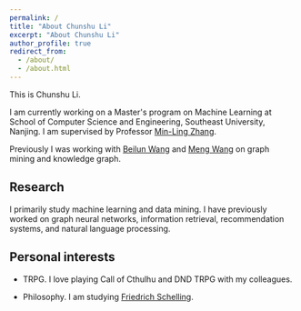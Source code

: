 ```yaml
---
permalink: /
title: "About Chunshu Li"
excerpt: "About Chunshu Li"
author_profile: true
redirect_from: 
  - /about/
  - /about.html
---
```


This is Chunshu Li.

I am currently working on a Master's program on Machine Learning at School of Computer Science and Engineering, Southeast University, Nanjing. I am supervised by Professor [Min-Ling Zhang](http://palm.seu.edu.cn/zhangml/).

Previously I was working with [Beilun Wang](https://cse.seu.edu.cn/2019/0105/c23024a257533/page.htm) and [Meng Wang](http://seu.wangmengsd.com/) on graph mining and knowledge graph.

Research
---
I primarily study machine learning and data mining. I have previously worked on graph neural networks, information retrieval, recommendation systems, and natural language processing.

Personal interests
---
- TRPG. I love playing Call of Cthulhu and DND TRPG with my colleagues. 

- Philosophy. I am studying [Friedrich Schelling](https://en.wikipedia.org/wiki/Friedrich_Wilhelm_Joseph_Schelling).
